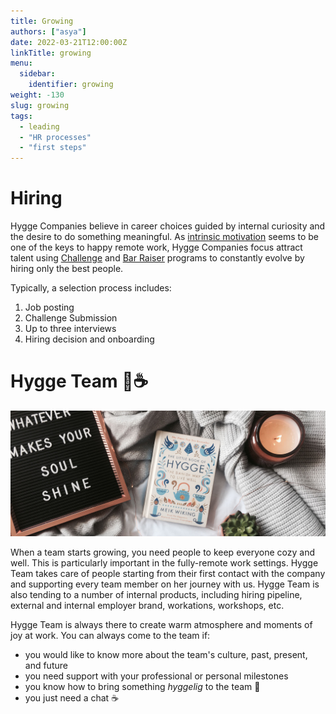 ```yaml
---
title: Growing
authors: ["asya"]
date: 2022-03-21T12:00:00Z
linkTitle: growing
menu:
  sidebar:
    identifier: growing
weight: -130
slug: growing
tags:
  - leading
  - "HR processes"
  - "first steps"
---
```


# Hiring

Hygge Companies believe in career choices guided by internal curiosity and the desire to do something meaningful. As [intrinsic motivation](https://en.wikipedia.org/wiki/Motivation#Intrinsic) seems to be one of the keys to happy remote work, Hygge Companies focus attract talent using [Challenge](challenge-program) and [Bar Raiser](https://blog.aboutamazon.eu/working-at-amazon/what-is-a-bar-raiser-at-amazon) programs to constantly evolve by hiring only the best people.

Typically, a selection process includes:

1. Job posting
2. Challenge Submission
3. Up to three interviews
4. Hiring decision and onboarding

# Hygge Team 🧦☕️

![Hygge](/img/growing/Hygge.jpg)

When a team starts growing, you need people to keep everyone cozy and well. This is particularly important in the fully-remote work settings. Hygge Team takes care of people starting from their first contact with the company and supporting every team member on her journey with us. Hygge Team is also tending to a number of internal products, including hiring pipeline, external and internal employer brand, workations, workshops, etc.

Hygge Team is always there to create warm atmosphere and moments of joy at work.
You can always come to the team if:

- you would like to know more about the team's culture, past, present, and future
- you need support with your professional or personal milestones
- you know how to bring something _hyggelig_ to the team 🧦
- you just need a chat ☕️
